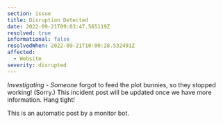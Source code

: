 ```yaml
---
section: issue
title: Disruption Detected
date: 2022-09-21T09:03:47.565119Z
resolved: true
informational: false
resolvedWhen: 2022-09-21T10:00:28.532491Z
affected:
  - Website
severity: disrupted
---
```

*Investigating* - _Someone_ forgot to feed the plot bunnies, so they stopped working! (Sorry.) This incident post will be updated once we have more information. Hang tight!

This is an automatic post by a monitor bot.
        